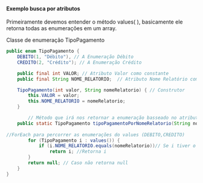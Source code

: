 #### Exemplo busca por atributos

Primeiramente devemos entender o método values( ), basicamente ele retorna todas as enumerações em um array.

Classe de enumeração TipoPagamento

```java
public enum TipoPagamento {
    DEBITO(1, "Débito"), // A Enumeração Débito
    CREDITO(2, "Crédito"); // A Enumeração Crédito

    public final int VALOR; // Atributo Valor como constante
    public final String NOME_RELATORIO;  // Atributo Nome Relatório como constante

    TipoPagamento(int valor, String nomeRelatorio) { // Construtor
        this.VALOR = valor;
        this.NOME_RELATORIO = nomeRelatorio;
    }

		// Método que irá nos retornar a enumeração basseado no atributo NOME_RELATORIO.
    public static TipoPagamento tipoPagamentoPorNomeRelatorio(String nomeRelatorio) {
				
//ForEach para percorrer as enumerações do values (DEBITO,CREDITO)
        for (TipoPagamento i : values()) {
            if (i.NOME_RELATORIO.equals(nomeRelatorio))// Se i tiver o atributo nome relatorio igual
                return i; //Retorna i
        }
        return null; // Caso não retorna null
    }
}
```
